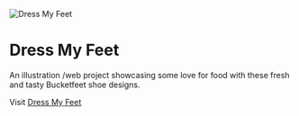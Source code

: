 ![Dress My Feet]('https://github.com/karencumlat/dressmyfeet/blob/main/public/images/dressmyfeet.svg)

# Dress My Feet

An illustration /web project showcasing some love for food with these fresh and tasty Bucketfeet shoe designs.

Visit [Dress My Feet](https://karencumlat.github.io/dressmyfeet/)
